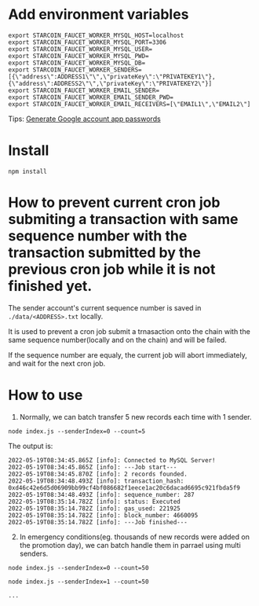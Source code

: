 # Add environment variables

```
export STARCOIN_FAUCET_WORKER_MYSQL_HOST=localhost
export STARCOIN_FAUCET_WORKER_MYSQL_PORT=3306
export STARCOIN_FAUCET_WORKER_MYSQL_USER=
export STARCOIN_FAUCET_WORKER_MYSQL_PWD=
export STARCOIN_FAUCET_WORKER_MYSQL_DB=
export STARCOIN_FAUCET_WORKER_SENDERS=[{\"address\":ADDRESS1\"\",\"privateKey\":\"PRIVATEKEY1\"},{\"address\":ADDRESS2\"\",\"privateKey\":\"PRIVATEKEY2\"}]
export STARCOIN_FAUCET_WORKER_EMAIL_SENDER=
export STARCOIN_FAUCET_WORKER_EMAIL_SENDER_PWD=
export STARCOIN_FAUCET_WORKER_EMAIL_RECEIVERS=[\"EMAIL1\",\"EMAIL2\"]
```

Tips: [Generate Google account app passwords](https://stackoverflow.com/a/45479968/12454870)

# Install

```
npm install
```

# How to prevent current cron job submiting a transaction with same sequence number with the transaction submitted by the previous cron job while it is not finished yet.

The sender account's current sequence number is saved in `./data/<ADDRESS>.txt` locally.

It is used to prevent a cron job submit a trnasaction onto the chain with the same sequence number(locally and on the chain) and will be failed.

If the sequence number are equaly, the current job will abort immediately, and wait for the next cron job.

# How to use

1. Normally, we can batch transfer 5 new records each time with 1 sender.

```
node index.js --senderIndex=0 --count=5
```

The output is:

```
2022-05-19T08:34:45.865Z [info]: Connected to MySQL Server!
2022-05-19T08:34:45.865Z [info]: ---Job start---
2022-05-19T08:34:45.870Z [info]: 2 records founded.
2022-05-19T08:34:48.493Z [info]: transaction_hash: 0xd46c42e6d5d06909bb99cf4bf086682f1eece1ac20c6dacad6695c921fbda5f9
2022-05-19T08:34:48.493Z [info]: sequence_number: 287
2022-05-19T08:35:14.782Z [info]: status: Executed
2022-05-19T08:35:14.782Z [info]: gas_used: 221925
2022-05-19T08:35:14.782Z [info]: block_number: 4660095
2022-05-19T08:35:14.782Z [info]: ---Job finished---
```

2. In emergency conditions(eg. thousands of new records were added on the promotion day), we can batch handle them in parrael using multi senders.

```
node index.js --senderIndex=0 --count=50

node index.js --senderIndex=1 --count=50

...

```
